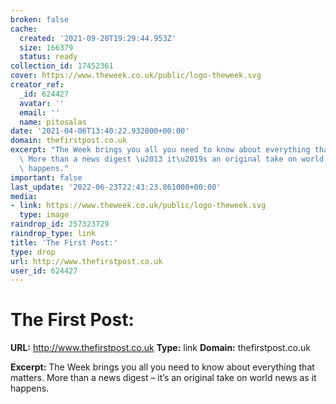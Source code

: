```yaml
---
broken: false
cache:
  created: '2021-09-20T19:29:44.953Z'
  size: 166379
  status: ready
collection_id: 17452361
cover: https://www.theweek.co.uk/public/logo-theweek.svg
creator_ref:
  _id: 624427
  avatar: ''
  email: ''
  name: pitosalas
date: '2021-04-06T13:40:22.932000+00:00'
domain: thefirstpost.co.uk
excerpt: "The Week brings you all you need to know about everything that matters.\
  \ More than a news digest \u2013 it\u2019s an original take on world news as it\
  \ happens."
important: false
last_update: '2022-06-23T22:43:23.861000+00:00'
media:
- link: https://www.theweek.co.uk/public/logo-theweek.svg
  type: image
raindrop_id: 257323729
raindrop_type: link
title: 'The First Post:'
type: drop
url: http://www.thefirstpost.co.uk
user_id: 624427
---
```


# The First Post:

**URL:** http://www.thefirstpost.co.uk
**Type:** link
**Domain:** thefirstpost.co.uk

**Excerpt:** The Week brings you all you need to know about everything that matters. More than a news digest – it’s an original take on world news as it happens.

